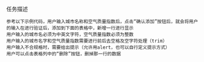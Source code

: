 任务描述

    参考以下示例代码，用户输入城市名称和空气质量指数后，点击“确认添加”按钮后，就会将用户的输入在进行验证后，添加到下面的表格中，新增一行进行显示
    用户输入的城市名必须为中英文字符，空气质量指数必须为整数
    用户输入的城市名字和空气质量指数需要进行前后去空格及空字符处理（trim）
    用户输入不合规格时，需要给出提示（允许用alert，也可以自行定义提示方式）
    用户可以点击表格列中的“删除”按钮，删掉那一行的数据
